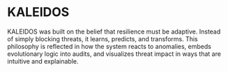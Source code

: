 # KALEIDOS
KALEIDOS was built on the belief that resilience must be adaptive. Instead of simply blocking threats, it learns, predicts, and transforms. This philosophy is reflected in how the system reacts to anomalies, embeds evolutionary logic into audits, and visualizes threat impact in ways that are intuitive and explainable.

